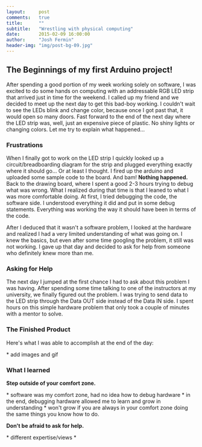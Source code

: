 ```yaml
---
layout:     post
comments: 	true
title:      ""
subtitle:   "Wrestling with physical computing"
date:       2015-02-09 16:00:00
author:     "Josh Fermin"
header-img: "img/post-bg-09.jpg"
---
```


<h2 class="section-heading">The Beginnings of my first Arduino project!</h2>
<p>After spending a good portion of my week working solely on software, I was excited to do some hands on computing with an addressable RGB LED strip that arrived just in time for the weekend. I called up my friend and we decided to meet up the next day to get this bad-boy working. I couldn't wait to see the LEDs blink and change color, because once I got past that, it would open so many doors. Fast forward to the end of the next day where the LED strip was, well, just an expensive piece of plastic. No shiny lights or changing colors. Let me try to explain what happened...</p>

<h3 class="section-heading">Frustrations</h3>
<p>When I finally got to work on the LED strip I quickly looked up a circuit/breadboarding diagram for the strip and plugged everything exactly where it should go... Or at least I thought. I fired up the arduino and uploaded some sample code to the board. And bam! <b>Nothing happened.</b> Back to the drawing board, where I spent a good 2-3 hours trying to debug what was wrong. What I realized during that time is that I leaned to what I was more comfortable doing. At first, I tried debugging the code, the software side. I understood everything it did and put in some debug statements. Everything was working the way it should have been in terms of the code.</p>

<p>After I deduced that it wasn't a software problem, I looked at the hardware and realized I had a very limited understanding of what was going on. I knew the basics, but even after some time googling the problem, it still was not working. I gave up that day and decided to ask for help from someone who definitely knew more than me.</p>

<h3 class="section-heading">Asking for Help</h3>
<p> The next day I jumped at the first chance I had to ask about this problem I was having. After spending some time talking to one of the instructors at my university, we finally figured out the problem. I was trying to send data to the LED strip through the Data OUT side instead of the Data IN side. I spent hours on this simple hardware problem that only took a couple of minutes with a mentor to solve.</p>

<h3 class="section-heading">The Finished Product</h3>
<p>Here's what I was able to accomplish at the end of the day:</p>
* add images and gif

<h3 class="section-heading">What I learned</h3>
<p><b>Step outside of your comfort zone.</b></p>
* software was my comfort zone, had no idea how to debug hardware
* in the end, debugging hardware allowed me to learn and grow in understanding
* won't grow if you are always in your comfort zone doing the same things you know how to do.

<p><b>Don't be afraid to ask for help.</b> </p>
* different expertise/views
* 


